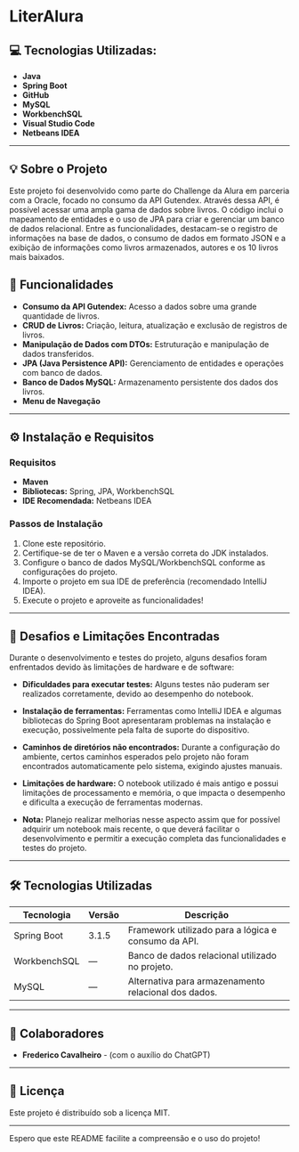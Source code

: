 # LiterAlura

## 💻 Tecnologias Utilizadas:
- **Java**
- **Spring Boot**
- **GitHub**
- **MySQL**
- **WorkbenchSQL**
- **Visual Studio Code**
- **Netbeans IDEA**

---

## 💡 Sobre o Projeto
Este projeto foi desenvolvido como parte do Challenge da Alura em parceria com a Oracle, focado no consumo da API Gutendex. Através dessa API, é possível acessar uma ampla gama de dados sobre livros. O código inclui o mapeamento de entidades e o uso de JPA para criar e gerenciar um banco de dados relacional. Entre as funcionalidades, destacam-se o registro de informações na base de dados, o consumo de dados em formato JSON e a exibição de informações como livros armazenados, autores e os 10 livros mais baixados.

## 🌟 Funcionalidades
- **Consumo da API Gutendex:** Acesso a dados sobre uma grande quantidade de livros.
- **CRUD de Livros:** Criação, leitura, atualização e exclusão de registros de livros.
- **Manipulação de Dados com DTOs:** Estruturação e manipulação de dados transferidos.
- **JPA (Java Persistence API):** Gerenciamento de entidades e operações com banco de dados.
- **Banco de Dados MySQL:** Armazenamento persistente dos dados dos livros.
- **Menu de Navegação**

---

## ⚙️ Instalação e Requisitos

### Requisitos
- **Maven**
- **Bibliotecas:** Spring, JPA, WorkbenchSQL
- **IDE Recomendada:** Netbeans IDEA

### Passos de Instalação
1. Clone este repositório.
2. Certifique-se de ter o Maven e a versão correta do JDK instalados.
3. Configure o banco de dados MySQL/WorkbenchSQL conforme as configurações do projeto.
4. Importe o projeto em sua IDE de preferência (recomendado IntelliJ IDEA).
5. Execute o projeto e aproveite as funcionalidades!

---

## 🚧 Desafios e Limitações Encontradas
Durante o desenvolvimento e testes do projeto, alguns desafios foram enfrentados devido às limitações de hardware e de software:

- **Dificuldades para executar testes:** Alguns testes não puderam ser realizados corretamente, devido ao desempenho do notebook.
- **Instalação de ferramentas:** Ferramentas como IntelliJ IDEA e algumas bibliotecas do Spring Boot apresentaram problemas na instalação e execução, possivelmente pela falta de suporte do dispositivo.
- **Caminhos de diretórios não encontrados:** Durante a configuração do ambiente, certos caminhos esperados pelo projeto não foram encontrados automaticamente pelo sistema, exigindo ajustes manuais.
- **Limitações de hardware:** O notebook utilizado é mais antigo e possui limitações de processamento e memória, o que impacta o desempenho e dificulta a execução de ferramentas modernas.

- **Nota:** Planejo realizar melhorias nesse aspecto assim que for possível adquirir um notebook mais recente, o que deverá facilitar o desenvolvimento e permitir a execução completa das funcionalidades e testes do projeto.

---

## 🛠️ Tecnologias Utilizadas
| Tecnologia   | Versão | Descrição                                    |
|--------------|--------|----------------------------------------------|
| Spring Boot  | 3.1.5  | Framework utilizado para a lógica e consumo da API. |
| WorkbenchSQL   | —      | Banco de dados relacional utilizado no projeto. |
| MySQL        | —      | Alternativa para armazenamento relacional dos dados. |

---

## 💙 Colaboradores

- **Frederico Cavalheiro** - (com o auxílio do ChatGPT)

---

## 📄 Licença
Este projeto é distribuído sob a licença MIT.

---

Espero que este README facilite a compreensão e o uso do projeto!


